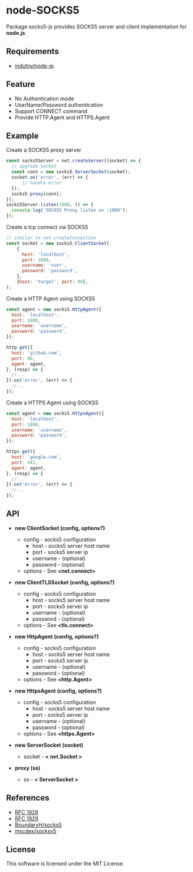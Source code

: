 # node-SOCKS5

Package socks5-js provides SOCKS5 server and client implementation for **node.js**.

## Requirements

* [indutny/node-ip](https://github.com/indutny/node-ip)

## Feature

* No Authentication mode
* UserName/Password authentication
* Support CONNECT command
* Provide HTTP.Agent and HTTPS.Agent

## Example

Create a SOCKS5 proxy server
```js
const socks5Server = net.createServer((socket) => {
  // upgrade socket
  const conn = new socks5.ServerSocket(socket);
  socket.on('error', (err) => {
      // handle error
  });
  socks5.proxy(conn);
});
socks5Server.listen(1080, () => {
  console.log('SOCKS5 Proxy listen on :1080');
});
```

Create a tcp connect via SOCKS5
```js
// similar to net.createConnection
const socket = new socks5.ClientSocket(
    {
      host: 'localhost',
      port: 1080,
      username: 'user',
      password: 'password',
    }, 
    {host: 'target', port: 80}, 
);
```

Create a HTTP Agent using SOCKS5
```js
const agent = new socks5.HttpAgent({
  host: 'localhost',
  port: 1080,
  username: 'username',
  password: 'password',
});

http.get({
  host: 'github.com',
  port: 80,
  agent: agent,
}, (resp) => {
  //...
}).on('error', (err) => {
  //...
});
```

Create a HTTPS Agent using SOCKS5
```js
const agent = new socks5.HttpsAgent({
  host: 'localhost',
  port: 1080,
  username: 'username',
  password: 'password',
});

https.get({
  host: 'google.com',
  port: 443,
  agent: agent,
}, (resp) => {
  //...
}).on('error', (err) => {
  //...
});
```

## API 

* **new ClientSocket (config, options?)**
    * config - socks5 configuration
        * host - socks5 server host name
        * port - socks5 server ip
        * username - (optional)
        * password - (optional)
    * options - See **<net.connect>**
* **new ClientTLSSocket (config, options?)**
    * config - socks5 configuration
        * host - socks5 server host name
        * port - socks5 server ip
        * username - (optional)
        * password - (optional)
    * options - See **<tls.connect>**

* **new HttpAgent (config, options?)**
    * config - socks5 configuration
        * host - socks5 server host name
        * port - socks5 server ip
        * username - (optional)
        * password - (optional)
    * options - See **<http.Agent>**

* **new HttpsAgent (config, options?)**
    * config - socks5 configuration
        * host - socks5 server host name
        * port - socks5 server ip
        * username - (optional)
        * password - (optional)
    * options - See **<https.Agent>**

* **new ServerSocket (socket)**
    * socket - **< net.Socket >**

* **proxy (ss)**
    * ss - **< ServerSocket >**

## References

* [RFC 1928](https://tools.ietf.org/html/rfc1928)
* [RFC 1929](https://tools.ietf.org/html/rfc1929)
* [BoundaryH/socks5](https://github.com/BoundaryH/socks5)
* [mscdex/socksv5](https://github.com/mscdex/socksv5)


## License

This software is licensed under the MIT License. 
